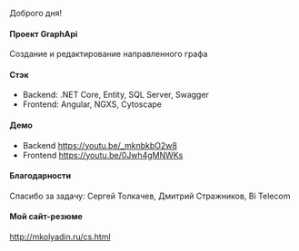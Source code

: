 Доброго дня!

#### Проект GraphApi
Cоздание и редактирование направленного графа

#### Стэк
- Backend: .NET Core, Entity, SQL Server, Swagger
- Frontend: Angular, NGXS, Cytoscape

#### Демо
- Backend https://youtu.be/_mknbkbO2w8
- Frontend https://youtu.be/0Jwh4gMNWKs

#### Благодарности
Спасибо за задачу: Сергей Толкачев, Дмитрий Стражников, Bi Telecom

#### Мой сайт-резюме
http://mkolyadin.ru/cs.html
